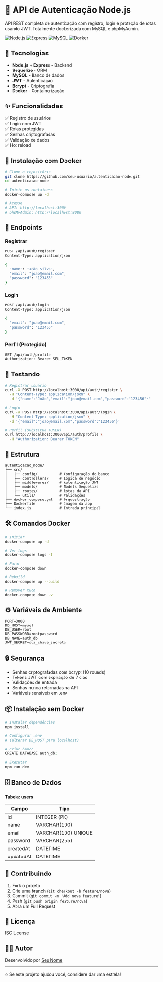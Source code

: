 # 🔐 API de Autenticação Node.js

API REST completa de autenticação com registro, login e proteção de rotas usando JWT. Totalmente dockerizada com MySQL e phpMyAdmin.

![Node.js](https://img.shields.io/badge/Node.js-20-green)
![Express](https://img.shields.io/badge/Express-5.1-blue)
![MySQL](https://img.shields.io/badge/MySQL-8.0-orange)
![Docker](https://img.shields.io/badge/Docker-Enabled-blue)

## 🚀 Tecnologias

- **Node.js** + **Express** - Backend
- **Sequelize** - ORM
- **MySQL** - Banco de dados
- **JWT** - Autenticação
- **Bcrypt** - Criptografia
- **Docker** - Containerização

## ✨ Funcionalidades

✅ Registro de usuários  
✅ Login com JWT  
✅ Rotas protegidas  
✅ Senhas criptografadas  
✅ Validação de dados  
✅ Hot reload  

## 🐳 Instalação com Docker

```bash
# Clone o repositório
git clone https://github.com/seu-usuario/autenticacao-node.git
cd autenticacao-node

# Inicie os containers
docker-compose up -d

# Acesse
# API: http://localhost:3000
# phpMyAdmin: http://localhost:8080
```

## 📌 Endpoints

### Registrar
```bash
POST /api/auth/register
Content-Type: application/json

{
  "name": "João Silva",
  "email": "joao@email.com",
  "password": "123456"
}
```

### Login
```bash
POST /api/auth/login
Content-Type: application/json

{
  "email": "joao@email.com",
  "password": "123456"
}
```

### Perfil (Protegido)
```bash
GET /api/auth/profile
Authorization: Bearer SEU_TOKEN
```

## 🧪 Testando

```bash
# Registrar usuário
curl -X POST http://localhost:3000/api/auth/register \
  -H "Content-Type: application/json" \
  -d '{"name":"João","email":"joao@email.com","password":"123456"}'

# Login
curl -X POST http://localhost:3000/api/auth/login \
  -H "Content-Type: application/json" \
  -d '{"email":"joao@email.com","password":"123456"}'

# Perfil (substitua TOKEN)
curl http://localhost:3000/api/auth/profile \
  -H "Authorization: Bearer TOKEN"
```

## 📁 Estrutura

```
autenticacao_node/
├── src/
│   ├── config/          # Configuração do banco
│   ├── controllers/     # Lógica de negócio
│   ├── middlewares/     # Autenticação JWT
│   ├── models/          # Models Sequelize
│   ├── routes/          # Rotas da API
│   └── utils/           # Validações
├── docker-compose.yml   # Orquestração
├── Dockerfile           # Imagem da app
└── index.js             # Entrada principal
```

## 🛠️ Comandos Docker

```bash
# Iniciar
docker-compose up -d

# Ver logs
docker-compose logs -f

# Parar
docker-compose down

# Rebuild
docker-compose up --build

# Remover tudo
docker-compose down -v
```

## ⚙️ Variáveis de Ambiente

```env
PORT=3000
DB_HOST=mysql
DB_USER=root
DB_PASSWORD=rootpassword
DB_NAME=auth_db
JWT_SECRET=sua_chave_secreta
```

## 🔒 Segurança

- Senhas criptografadas com bcrypt (10 rounds)
- Tokens JWT com expiração de 7 dias
- Validações de entrada
- Senhas nunca retornadas na API
- Variáveis sensíveis em .env

## 📦 Instalação sem Docker

```bash
# Instalar dependências
npm install

# Configurar .env
# (alterar DB_HOST para localhost)

# Criar banco
CREATE DATABASE auth_db;

# Executar
npm run dev
```

## 🗄️ Banco de Dados

**Tabela: users**

| Campo      | Tipo         |
|------------|--------------|
| id         | INTEGER (PK) |
| name       | VARCHAR(100) |
| email      | VARCHAR(100) UNIQUE |
| password   | VARCHAR(255) |
| createdAt  | DATETIME     |
| updatedAt  | DATETIME     |

## 🤝 Contribuindo

1. Fork o projeto
2. Crie uma branch (`git checkout -b feature/nova`)
3. Commit (`git commit -m 'Add nova feature'`)
4. Push (`git push origin feature/nova`)
5. Abra um Pull Request

## 📄 Licença

ISC License

## 👨‍💻 Autor

Desenvolvido por [Seu Nome](https://github.com/seu-usuario)

---

⭐ Se este projeto ajudou você, considere dar uma estrela!
